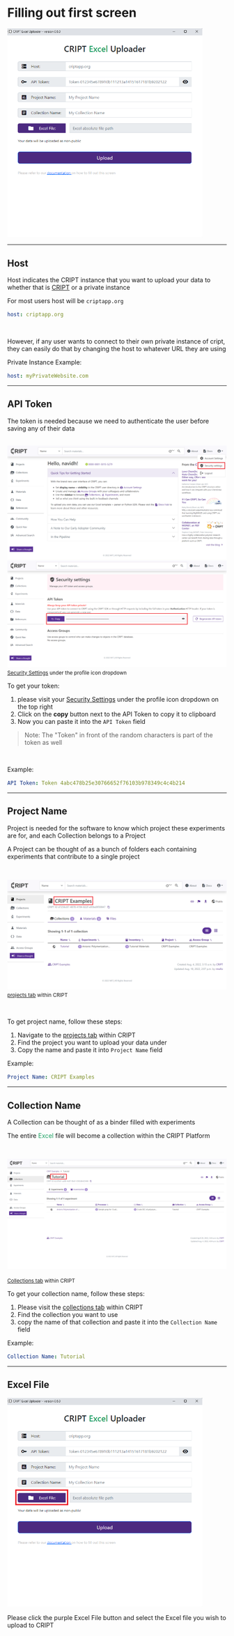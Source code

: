 # Filling out first screen

<img 
   alt="Screenshot of CRIPT Excel Uploader GUI first screen" class="screenshot-border" style="width: 28rem;"
   src="../docs_assets/filling_out_config/cript_excel_uploader_gui_start_screen_screenshot.png">

---

## Host

Host indicates the CRIPT instance that you want to upload your data to whether that is
<a href="https://criptapp.org/" target="_blank">CRIPT</a> or a private instance

For most users host will be `criptapp.org`

```yaml
host: criptapp.org
```

<br>

However, if any user wants to connect to their own private instance of cript, they can easily do that by changing the
host to whatever URL they are using

Private Instance Example:

```yaml
host: myPrivateWebsite.com
```

---

## API Token

The token is needed because we need to authenticate the user before saving any of their data

<br>

<img class="screenshot-border" src="../docs_assets/filling_out_config/cript_login_screen_for_token.png" alt="Screenshot of CRIPT login screen">
<img class="screenshot-border" src="../docs_assets/filling_out_config/api_token_page.png" alt="Screenshot of CRIPT security page where API token is found">


<small>
   <a href="https://criptapp.org/security/" target="_blank">Security Settings</a> under the profile icon dropdown
</small>

<br>

To get your token:

1. please visit your <a href="https://criptapp.org/security/" target="_blank">Security Settings</a> under the profile
   icon dropdown on
   the top right
2. Click on the <b>copy</b> button next to the API Token to copy it to clipboard
3. Now you can paste it into the `API Token` field

> Note: The "Token" in front of the random characters is part of the token as well

<br>

Example:

```yaml
API Token: Token 4abc478b25e30766652f76103b978349c4c4b214
```

---

## Project Name

Project is needed for the software to know which project these experiments are for, and each Collection belongs to a
Project

A Project can be thought of as a bunch of folders each containing experiments that contribute to a single project

<br>

<img class="screenshot-border" src="../docs_assets/filling_out_config/project_name_screenshot.png"
alt="Screenshot of project screen within CRIPT">
<small>
<a href="https://criptapp.org/project/" target="_blank">projects tab</a> within CRIPT
</small>


<br>

To get project name, follow these steps:

1. Navigate to the <a href="https://criptapp.org/project/" target="_blank">projects tab</a> within CRIPT
2. Find the project you want to upload your data under
3. Copy the name and paste it into `Project Name` field

Example:

```yaml
Project Name: CRIPT Examples
```

---

## Collection Name

A Collection can be thought of as a binder filled with experiments

The entire <span style="color: #21a366">Excel</span> file will become a collection within the CRIPT Platform

<br>

<img class="screenshot-border" src="../docs_assets/filling_out_config/collections_name_screenshot.png"
alt="Screenshot of project screen within CRIPT">

<small>
   <a href="https://criptapp.org/collection/" target="_blank">Collections tab</a> within CRIPT
</small>

<br>

To get your collection name, follow these steps:

1. Please visit the <a href="https://criptapp.org/collection/" target="_blank">collections tab</a> within CRIPT
2. Find the collection you want to use
3. copy the name of that collection and paste it into the `Collection Name` field

Example:

```yaml
Collection Name: Tutorial
```

---

## Excel File

<img 
   alt="Screenshot of CRIPT Excel Uploader button that when clicked the user can pick the Excel file they want to upload"
   class="screenshot-border" style="width: 28rem;"
   src="../docs_assets/filling_out_config/excel_uploader_find_file_button.png">

Please click the purple Excel File button and select the Excel file you wish to upload to CRIPT

<br> <br>
